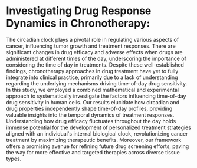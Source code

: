 # Investigating Drug Response Dynamics in Chronotherapy: 
The circadian clock plays a pivotal role in regulating various aspects of cancer, influencing tumor growth and treatment responses. There are significant changes in drug efficacy and adverse effects when drugs are administered at different times of the day, underscoring the importance of considering the time of day in treatments. Despite these well-established findings, chronotherapy approaches in drug treatment have yet to fully integrate into clinical practice, primarily due to a lack of understanding regarding the underlying mechanisms driving time-of-day drug sensitivity. In this study, we employed a combined mathematical and experimental approach to systematically investigate the factors influencing time-of-day drug sensitivity in human cells. Our results elucidate how circadian and drug properties independently shape time-of-day profiles, providing valuable insights into the temporal dynamics of treatment responses. Understanding how drug efficacy fluctuates throughout the day holds immense potential for the development of personalized treatment strategies aligned with an individual's internal biological clock, revolutionizing cancer treatment by maximizing therapeutic benefits. Moreover, our framework offers a promising avenue for refining future drug screening efforts, paving the way for more effective and targeted therapies across diverse tissue types.
